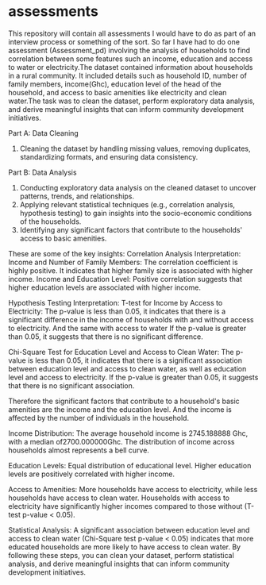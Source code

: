 # assessments
This repository will contain all assessments I would have to do as part of an interview process or something of the sort. So far I have had to do one assessment (Assessment_pd) involving the analysis of households to find correlation between some features such an income, education and access to water or electricity.The dataset contained information about households in a rural community. It included details such as household ID, number of family members, income(Ghc), education level of the head of the household, and access to basic amenities like electricity and clean water.The task was to clean the dataset, perform exploratory data analysis, and derive meaningful insights that can inform community development initiatives.

Part A: Data Cleaning
1. Cleaning the dataset by handling missing values, removing duplicates, standardizing formats, and ensuring data consistency.

Part B: Data Analysis
1. Conducting exploratory data analysis on the cleaned dataset to uncover patterns, trends, and relationships.
2. Applying relevant statistical techniques (e.g., correlation analysis, hypothesis testing) to gain insights into the socio-economic conditions of the households.
3. Identifying any significant factors that contribute to the households' access to basic amenities.

These are some of the key insights:
Correlation Analysis Interpretation:
Income and Number of Family Members: The correlation coefficient is highly positive. It indicates that higher family size is associated with higher income.
Income and Education Level: Positive correlation suggests that higher education levels are associated with higher income.

Hypothesis Testing Interpretation:
T-test for Income by Access to Electricity:
The p-value is less than 0.05, it indicates that there is a significant difference in the income of households with and without access to electricity. And the same with access to water
If the p-value is greater than 0.05, it suggests that there is no significant difference.

Chi-Square Test for Education Level and Access to Clean Water:
The p-value is less than 0.05, it indicates that there is a significant association between education level and access to clean water, as well as education level and access to electricity.
If the p-value is greater than 0.05, it suggests that there is no significant association.

Therefore the significant factors that contribute to a household's basic amenities are the income and the education level. And the income is affected by the number of individuals in the household.

Income Distribution:
The average household income is 2745.188888 Ghc, with a median of2700.000000Ghc.
The distribution of income across households almost represents a bell curve.

Education Levels:
Equal distribution of educational level.
Higher education levels are positively correlated with higher income.

Access to Amenities:
More households have access to electricity, while less households have access to clean water.
Households with access to electricity have significantly higher incomes compared to those without (T-test p-value < 0.05).

Statistical Analysis:
A significant association between education level and access to clean water (Chi-Square test p-value < 0.05) indicates that more educated households are more likely to have access to clean water.
By following these steps, you can clean your dataset, perform statistical analysis, and derive meaningful insights that can inform community development initiatives.

